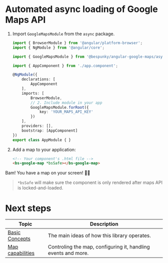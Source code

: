 # Automated async loading of Google Maps API

1. Import `GoogleMapsModule` from the `async` package.

    ```typescript
    import { BrowserModule } from '@angular/platform-browser';
    import { NgModule } from '@angular/core';

    import { GoogleMapsModule } from '@bespunky/angular-google-maps/async'; // 1. Import module

    import { AppComponent } from './app.component';

    @NgModule({
        declarations: [
            AppComponent
        ],
        imports: [
            BrowserModule,
            // 2. Include module in your app
            GoogleMapsModule.forRoot({
                key: 'YOUR_MAPS_API_KEY'
            })
        ],
        providers: [], 
        bootstrap: [AppComponent]
    })
    export class AppModule { }
    ```

2. Add a map to your application:
   
    ```html
    <!-- Your component's .html file -->
    <bs-google-map *bsSafe></bs-google-map>
    ```

Bam! You have a map on your screen! 🤟😎

> `*bsSafe` will make sure the component is only rendered after maps API is locked-and-loaded.

# Next steps
| Topic | Description |
| ----- | ----------- |
|[Basic Concepts](../Basic-Concepts.md)|The main ideas of how this library operates.|
|[Map capabilities](../Map.md)|Controling the map, configuring it, handling events and more.|